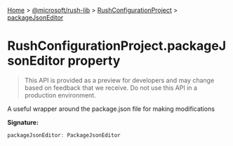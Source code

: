 [Home](./index) &gt; [@microsoft/rush-lib](./rush-lib.md) &gt; [RushConfigurationProject](./rush-lib.rushconfigurationproject.md) &gt; [packageJsonEditor](./rush-lib.rushconfigurationproject.packagejsoneditor.md)

# RushConfigurationProject.packageJsonEditor property

> This API is provided as a preview for developers and may change based on feedback that we receive. Do not use this API in a production environment.

A useful wrapper around the package.json file for making modifications

**Signature:**
```javascript
packageJsonEditor: PackageJsonEditor
```
